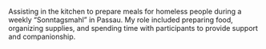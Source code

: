 Assisting in the kitchen to prepare meals for homeless people during a weekly “Sonntagsmahl” in Passau. My role included preparing food, organizing supplies,
and spending time with participants to provide support and companionship.
